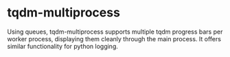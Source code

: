 # tqdm-multiprocess
Using queues, tqdm-multiprocess supports multiple tqdm progress bars per worker process, displaying them cleanly through the main process. It offers similar functionality for python logging. 
